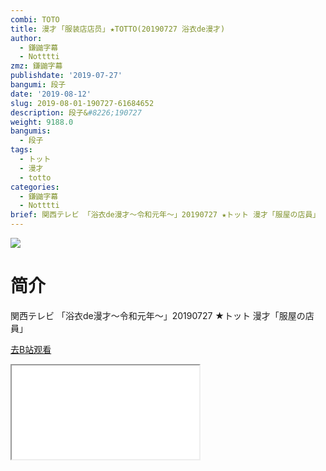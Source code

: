 ```yaml
---
combi: TOTO
title: 漫才 ｢服装店店员｣ ★TOTTO(20190727 浴衣de漫才)
author:
  - 鎌鼬字幕
  - Notttti
zmz: 鎌鼬字幕
publishdate: '2019-07-27'
bangumi: 段子
date: '2019-08-12'
slug: 2019-08-01-190727-61684652
description: 段子&#8226;190727
weight: 9188.0
bangumis:
  - 段子
tags:
  - トット
  - 漫才
  - totto
categories:
  - 鎌鼬字幕
  - Notttti
brief: 関西テレビ 「浴衣de漫才～令和元年～」20190727 ★トット 漫才「服屋の店員」
---
```

![](https://raw.githubusercontent.com/tcgriffith/owaraisite/master/static/tmpimg/178ee129919521479a1ff9451ca4d123e281ee75.jpg.480.jpg)
# 简介  
関西テレビ
「浴衣de漫才～令和元年～」20190727
★トット 漫才「服屋の店員」  

[去B站观看](https://www.bilibili.com/video/av61684652/)
<div class ="resp-container"><iframe class="testiframe" src="//player.bilibili.com/player.html?aid=61684652"", scrolling="no", allowfullscreen="true" > </iframe></div> 
